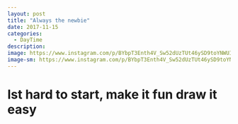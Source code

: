 ```yaml
---
layout: post
title: "Always the newbie"
date: 2017-11-15
categories:
  - DayTime
description: 
image: https://www.instagram.com/p/BYbpT3Enth4V_Sw52dUzTUt46ySD9toYNWUIoA0/?hl=es-la&taken-by=merumlda_lovelace
image-sm: https://www.instagram.com/p/BYbpT3Enth4V_Sw52dUzTUt46ySD9toYNWUIoA0/?hl=es-la&taken-by=merumlda_lovelace
---
```

<h1>
Ist hard to start, make it fun draw it easy
</h1>
